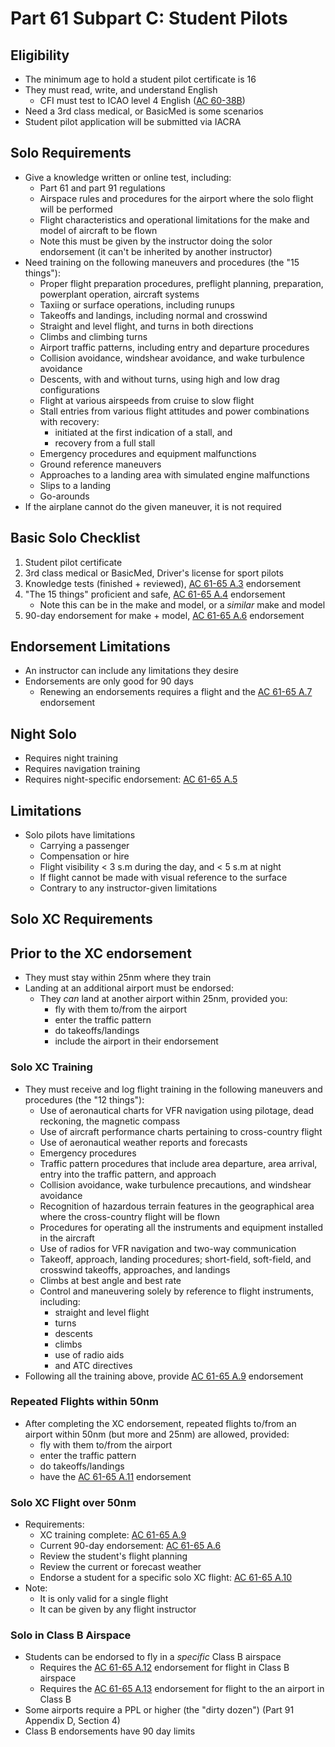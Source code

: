 # Part 61 Subpart C: Student Pilots

## Eligibility

- The minimum age to hold a student pilot certificate is 16
- They must read, write, and understand English
  - CFI must test to ICAO level 4 English ([AC 60-38B](https://www.faa.gov/regulations_policies/advisory_circulars/index.cfm/go/document.information/documentID/1031388))
- Need a 3rd class medical, or BasicMed is some scenarios
- Student pilot application will be submitted via IACRA

## Solo Requirements

- Give a knowledge written or online test, including:
  - Part 61 and part 91 regulations
  - Airspace rules and procedures for the airport where the solo flight will be performed
  - Flight characteristics and operational limitations for the make and model of aircraft to be flown
  - Note this must be given by the instructor doing the solor endorsement (it can't be inherited by another instructor)
- Need training on the following maneuvers and procedures (the "15 things"):
  - Proper flight preparation procedures, preflight planning, preparation, powerplant operation, aircraft systems
  - Taxiing or surface operations, including runups
  - Takeoffs and landings, including normal and crosswind
  - Straight and level flight, and turns in both directions
  - Climbs and climbing turns
  - Airport traffic patterns, including entry and departure procedures
  - Collision avoidance, windshear avoidance, and wake turbulence avoidance
  - Descents, with and without turns, using high and low drag configurations
  - Flight at various airspeeds from cruise to slow flight
  - Stall entries from various flight attitudes and power combinations with recovery:
    - initiated at the first indication of a stall, and
    - recovery from a full stall
  - Emergency procedures and equipment malfunctions
  - Ground reference maneuvers
  - Approaches to a landing area with simulated engine malfunctions
  - Slips to a landing
  - Go-arounds
- If the airplane cannot do the given maneuver, it is not required

## Basic Solo Checklist

1. Student pilot certificate
2. 3rd class medical or BasicMed, Driver's license for sport pilots
3. Knowledge tests (finished + reviewed), [AC 61-65 A.3](/_references/AC-61-65/A.3) endorsement
4. "The 15 things" proficient and safe, [AC 61-65 A.4](/_references/AC-61-65/A.4) endorsement
   - Note this can be in the make and model, or a _similar_ make and model
5. 90-day endorsement for make + model, [AC 61-65 A.6](/_references/AC-61-65/A.6) endorsement

## Endorsement Limitations

- An instructor can include any limitations they desire
- Endorsements are only good for 90 days
  - Renewing an endorsements requires a flight and the [AC 61-65 A.7](/_references/AC-61-65/A.7) endorsement

## Night Solo

- Requires night training
- Requires navigation training
- Requires night-specific endorsement: [AC 61-65 A.5](/_references/AC-61-65/A.5)

## Limitations

- Solo pilots have limitations
  - Carrying a passenger
  - Compensation or hire
  - Flight visibility < 3 s.m during the day, and < 5 s.m at night
  - If flight cannot be made with visual reference to the surface
  - Contrary to any instructor-given limitations

## Solo XC Requirements

## Prior to the XC endorsement

- They must stay within 25nm where they train
- Landing at an additional airport must be endorsed:
  - They _can_ land at another airport within 25nm, provided you:
    - fly with them to/from the airport
    - enter the traffic pattern
    - do takeoffs/landings
    - include the airport in their endorsement

### Solo XC Training

- They must receive and log flight training in the following maneuvers and procedures (the "12 things"):
  - Use of aeronautical charts for VFR navigation using pilotage, dead reckoning, the magnetic compass
  - Use of aircraft performance charts pertaining to cross-country flight
  - Use of aeronautical weather reports and forecasts
  - Emergency procedures
  - Traffic pattern procedures that include area departure, area arrival, entry into the traffic pattern, and approach
  - Collision avoidance, wake turbulence precautions, and windshear avoidance
  - Recognition of hazardous terrain features in the geographical area where the cross-country flight will be flown
  - Procedures for operating all the instruments and equipment installed in the aircraft
  - Use of radios for VFR navigation and two-way communication
  - Takeoff, approach, landing procedures; short-field, soft-field, and crosswind takeoffs, approaches, and landings
  - Climbs at best angle and best rate
  - Control and maneuvering solely by reference to flight instruments, including:
    - straight and level flight
    - turns
    - descents
    - climbs
    - use of radio aids
    - and ATC directives
- Following all the training above, provide [AC 61-65 A.9](/_references/AC-61-65/A.9) endorsement

### Repeated Flights within 50nm

- After completing the XC endorsement, repeated flights to/from an airport within 50nm (but more and 25nm) are allowed, provided:
  - fly with them to/from the airport
  - enter the traffic pattern
  - do takeoffs/landings
  - have the [AC 61-65 A.11](/_references/AC-61-65/A.11) endorsement

### Solo XC Flight over 50nm

- Requirements:
  - XC training complete: [AC 61-65 A.9](/_references/AC-61-65/A.9)
  - Current 90-day endorsement: [AC 61-65 A.6](/_references/AC-61-65/A.6)
  - Review the student's flight planning
  - Review the current or forecast weather
  - Endorse a student for a specific solo XC flight: [AC 61-65 A.10](/_references/AC-61-65/A.10)
- Note:
  - It is only valid for a single flight
  - It can be given by any flight instructor

### Solo in Class B Airspace

- Students can be endorsed to fly in a _specific_ Class B airspace
  - Requires the [AC 61-65 A.12](/_references/AC-61-65/A.13) endorsement for flight in Class B airspace
  - Requires the [AC 61-65 A.13](/_references/AC-61-65/A.13) endorsement for flight to the an airport in Class B
- Some airports require a PPL or higher (the "dirty dozen") (Part 91 Appendix D, Section 4)
- Class B endorsements have 90 day limits
